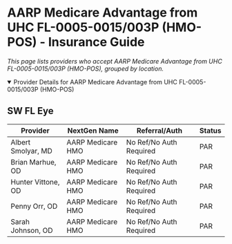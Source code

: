 # AARP Medicare Advantage from UHC FL-0005-0015/003P (HMO-POS) - Insurance Guide

*This page lists providers who accept AARP Medicare Advantage from UHC FL-0005-0015/003P (HMO-POS), grouped by location.*

<details open><summary>Provider Details for AARP Medicare Advantage from UHC FL-0005-0015/003P (HMO-POS)</summary>

## SW FL Eye

| Provider | NextGen Name | Referral/Auth | Status |
|----------|-------------|--------------|--------|
| Albert Smolyar, MD | AARP Medicare HMO | No Ref/No Auth Required | PAR |
| Brian Marhue, OD | AARP Medicare HMO | No Ref/No Auth Required | PAR |
| Hunter Vittone, OD | AARP Medicare HMO | No Ref/No Auth Required | PAR |
| Penny Orr, OD | AARP Medicare HMO | No Ref/No Auth Required | PAR |
| Sarah Johnson, OD | AARP Medicare HMO | No Ref/No Auth Required | PAR |

</details>

